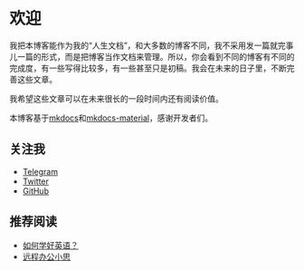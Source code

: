 # 欢迎

我把本博客能作为我的“人生文档”，和大多数的博客不同，我不采用发一篇就完事儿一篇的形式，而是把博客当作文档来管理。所以，你会看到不同的博客有不同的完成度，有一些写得比较多，有一些甚至只是初稿。我会在未来的日子里，不断完善这些文章。

我希望这些文章可以在未来很长的一段时间内还有阅读价值。

本博客基于[mkdocs](https://github.com/mkdocs/mkdocs)和[mkdocs-material](https://github.com/squidfunk/mkdocs-material)，感谢开发者们。

## 关注我

-   [Telegram](https://t.me/yinghexiaozu)
-   [Twitter](https://twitter.com/jacksonwuuu)
-   [GitHub](https://github.com/jacksonwuu)

## 推荐阅读

-   [如何学好英语？](./thinking/如何学好英语？.md)
-   [远程办公小思](./thinking/远程办公小思.md)
